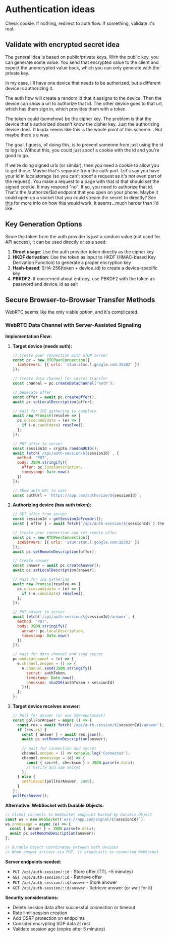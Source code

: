 # Authentication ideas

Check cookie. If nothing, redirect to auth flow. If something, validate it's real.

## Validate with encrypted secret idea

The general idea is based on public/private keys. With the public key, you can generate some value. You send that encrypted value to the client and expect the unencrypted value back, which you can only generate with the private key.

In my case, I'll have one device that needs to be authorized, but a different device is authorizing it.

The auth flow will create a random id that it assigns to the device. Then the device can show a url to authorize that id. The other device goes to that url, which has them sign in, which provides them with a token.

The token could (somehow) be the cipher key. The problem is that the device that's authorized doesn't know the cipher key. Just the authorizing device does. It kinda seems like this is the whole point of this scheme... But maybe there's a way.

The goal, I guess, of doing this, is to prevent someone from just using the id to log in. Without this, you could just spoof a cookie with the id and you're good to go.

If we're doing signed urls (or similar), then you need a cookie to allow you to get those. Maybe that's separate from the auth part. Let's say you have your id in localstorage (so you can't spoof a request as it's not even part of the request). You make a request to a page with that id that should set the signed cookie. It may respond "no". If so, you need to authorize that id. That's the /authorize/$id endpoint that you open on your phone. Maybe it could open up a socket that you could stream the secret to directly? See [this](#webrtc-data-channel-with-server-assisted-signaling) for more info on how this would work. It seems...much harder than I'd like.

## Key Generation Options

Since the token from the auth provider is just a random value (not used for API access), it can be used directly or as a seed:

1. **Direct usage**: Use the auth provider token directly as the cipher key
2. **HKDF derivation**: Use the token as input to HKDF (HMAC-based Key Derivation Function) to generate a proper encryption key
3. **Hash-based**: SHA-256(token + device_id) to create a device-specific key
4. **PBKDF2**: If concerned about entropy, use PBKDF2 with the token as password and device_id as salt

## Secure Browser-to-Browser Transfer Methods

WebRTC seems like the only viable option, and it's complicated.

### WebRTC Data Channel with Server-Assisted Signaling

**Implementation Flow:**

1. **Target device (needs auth):**
   ```javascript
   // Create peer connection with STUN server
   const pc = new RTCPeerConnection({
     iceServers: [{ urls: 'stun:stun.l.google.com:19302' }]
   });
   
   // Create data channel for secret transfer
   const channel = pc.createDataChannel('auth');
   
   // Generate offer
   const offer = await pc.createOffer();
   await pc.setLocalDescription(offer);
   
   // Wait for ICE gathering to complete
   await new Promise(resolve => {
     pc.onicecandidate = (e) => {
       if (!e.candidate) resolve();
     };
   });
   
   // PUT offer to server
   const sessionId = crypto.randomUUID();
   await fetch(`/api/auth-session/${sessionId}`, {
     method: 'PUT',
     body: JSON.stringify({ 
       offer: pc.localDescription,
       timestamp: Date.now()
     })
   });
   
   // Show auth URL to user
   const authUrl = `https://app.com/authorize/${sessionId}`;
   ```

2. **Authorizing device (has auth token):**
   ```javascript
   // GET offer from server
   const sessionId = getSessionIdFromUrl();
   const { offer } = await fetch(`/api/auth-session/${sessionId}`).then(r => r.json());
   
   // Create peer connection and set remote offer
   const pc = new RTCPeerConnection({
     iceServers: [{ urls: 'stun:stun.l.google.com:19302' }]
   });
   await pc.setRemoteDescription(offer);
   
   // Create answer
   const answer = await pc.createAnswer();
   await pc.setLocalDescription(answer);
   
   // Wait for ICE gathering
   await new Promise(resolve => {
     pc.onicecandidate = (e) => {
       if (!e.candidate) resolve();
     };
   });
   
   // PUT answer to server
   await fetch(`/api/auth-session/${sessionId}/answer`, {
     method: 'PUT',
     body: JSON.stringify({ 
       answer: pc.localDescription,
       timestamp: Date.now()
     })
   });
   
   // Wait for data channel and send secret
   pc.ondatachannel = (e) => {
     e.channel.onopen = () => {
       e.channel.send(JSON.stringify({
         secret: authToken,
         timestamp: Date.now(),
         checksum: sha256(authToken + sessionId)
       }));
     };
   };
   ```

3. **Target device receives answer:**
   ```javascript
   // Poll for answer (or use SSE/WebSocket)
   const pollForAnswer = async () => {
     const res = await fetch(`/api/auth-session/${sessionId}/answer`);
     if (res.ok) {
       const { answer } = await res.json();
       await pc.setRemoteDescription(answer);
       
       // Wait for connection and secret
       channel.onopen = () => console.log('Connected');
       channel.onmessage = (e) => {
         const { secret, checksum } = JSON.parse(e.data);
         // Verify and use secret
       };
     } else {
       setTimeout(pollForAnswer, 2000);
     }
   };
   pollForAnswer();
   ```


**Alternative: WebSocket with Durable Objects:**
   ```javascript
   // Client connects to WebSocket endpoint backed by Durable Object
   const ws = new WebSocket(`wss://app.com/signal/${sessionId}`);
   ws.onmessage = async (e) => {
     const { answer } = JSON.parse(e.data);
     await pc.setRemoteDescription(answer);
   };
   
   // Durable Object coordinates between both devices
   // When answer arrives via PUT, it broadcasts to connected WebSocket
   ```


**Server endpoints needed:**
- `PUT /api/auth-session/:id` - Store offer (TTL ~5 minutes)
- `GET /api/auth-session/:id` - Retrieve offer
- `PUT /api/auth-session/:id/answer` - Store answer
- `GET /api/auth-session/:id/answer` - Retrieve answer (or wait for it)

**Security considerations:**
- Delete session data after successful connection or timeout
- Rate limit session creation
- Add CSRF protection on endpoints
- Consider encrypting SDP data at rest
- Validate session age (expire after 5 minutes)